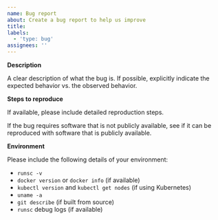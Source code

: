 ```yaml
---
name: Bug report
about: Create a bug report to help us improve
title:
labels:
  - 'type: bug'
assignees: ''
---
```


**Description**

A clear description of what the bug is. If possible, explicitly indicate the
expected behavior vs. the observed behavior.

**Steps to reproduce**

If available, please include detailed reproduction steps.

If the bug requires software that is not publicly available, see if it can be
reproduced with software that is publicly available.

**Environment**

Please include the following details of your environment:

*   `runsc -v`
*   `docker version` or `docker info` (if available)
*   `kubectl version` and `kubectl get nodes` (if using Kubernetes)
*   `uname -a`
*   `git describe` (if built from source)
*   `runsc` debug logs (if available)

